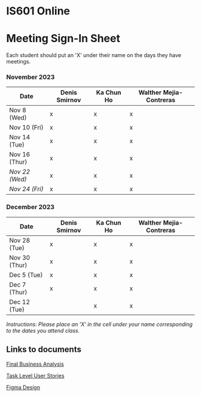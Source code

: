 # IS601 Online

# Meeting Sign-In Sheet

Each student should put an 'X' under their name on the days they have meetings.

### November 2023

| Date        | Denis Smirnov | Ka Chun Ho | Walther Mejia-Contreras |
|-------------|-----------|-----------|-----------|
| Nov 8 (Wed) |      x     |     x      |     x      |
| Nov 10 (Fri)|      x     |     x      |     x      |
| Nov 14 (Tue)|     x     |     x      |     x      |
| Nov 16 (Thur)|     x    |     x      |    x       |
| *Nov 22 (Wed)* |    x   |      x     |     x      |  <!-- Skipped for Thanksgiving -->
| *Nov 24 (Fri)* |    x   |     x      |     x     |  <!-- Skipped for Thanksgiving -->

### December 2023

| Date        | Denis Smirnov | Ka Chun Ho | Walther Mejia-Contreras |
|-------------|-----------|-----------|-----------|
| Nov 28 (Tue)|     x      |     x      |     x      |
| Nov 30 (Thur) |    x     |     x      |     x      |
| Dec 5 (Tue) |       x    |     x      |     x      |
| Dec 7 (Thur) |       x   |    x       |     x      |
| Dec 12 (Tue)|           |     x      |     x      |

*Instructions: Please place an 'X' in the cell under your name corresponding to the dates you attend class.*



## Links to documents

[Final Business Analysis](https://github.com/DenisCodes/is601-project/blob/main/Documentations_Links.md)

[Task Level User Stories](https://github.com/DenisCodes/is601-project/blob/main/Task%20Level%20User%20Stories/Task%20Level%20User%20Stories.md)

[Figma Design](https://www.figma.com/file/G5rlxJFR4ShAKgxRNkozye/Italian-restaurant-Home-Page?type=design&node-id=0-1&mode=design&t=Ox7mfhSP5ymYB0HQ-0)

